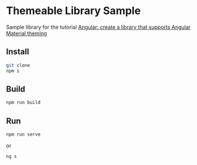 # Themeable Library Sample

Sample library for the tutorial [Angular: create a library that supports Angular Material theming](https://www.usefuldev.com/post/Angular:%20create%20a%20library%20that%20supports%20Angular%20Material%20theming)

## Install

```bash
git clone
npm i
```

## Build

```bash
npm run build
```

## Run

```bash
npm run serve
```

or

```bash
ng s
```
